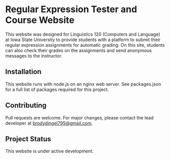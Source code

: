 # Regular Expression Tester and Course Website

This website was designed for Linguistics 120 (Computers and Language) at Iowa State University to provide students with a platform to submit their regular expression assignments for automatic grading. On this site, students can also check their grades on the assignments and send anonymous messages to the instructor.

## Installation

This website runs with node.js on an nginx web server. See packages.json for a full list of packages required for this project.

## Contributing

Pull requests are welcome. For major changes, please contact the lead developer at brodydingel795@gmail.com.

## Project Status

This website is under active development.
